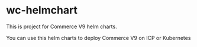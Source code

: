 # wc-helmchart #

This is project for Commerce V9 helm charts.

You can use this helm charts to deploy Commerce V9 on ICP or Kubernetes 
